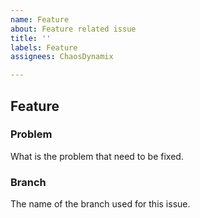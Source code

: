 ```yaml
---
name: Feature
about: Feature related issue
title: ''
labels: Feature
assignees: ChaosDynamix

---
```


## Feature

### Problem
What is the problem that need to be fixed.

### Branch
The name of the branch used for this issue.
